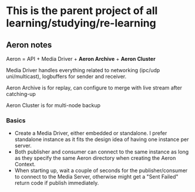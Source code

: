 # This is the parent project of all learning/studying/re-learning

## Aeron notes
Aeron = API + Media Driver + **Aeron Archive** + **Aeron Cluster**

Media Driver handles everything related to networking (ipc/udp uni/multicast), logbuffers for sender and receiver.

Aeron Archive is for replay, can configure to merge with live stream after catching-up

Aeron Cluster is for multi-node backup

### Basics
- Create a Media Driver, either embedded or standalone. I prefer standalone instance as it fits the design idea of having one instance per server.
- Both publisher and consumer can connect to the same instance as long as they specify the same Aeron directory when creating the Aeron Context.
- When starting up, wait a couple of seconds for the publisher/consumer to connect to the Media Server, otherwise might get a "Sent Failed" return code if publish immediately.

